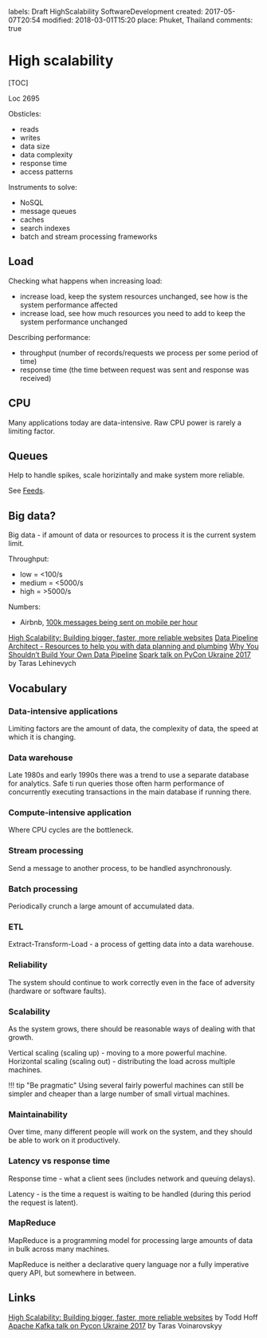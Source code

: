 labels: Draft
        HighScalability
        SoftwareDevelopment
created: 2017-05-07T20:54
modified: 2018-03-01T15:20
place: Phuket, Thailand
comments: true

# High scalability

[TOC]

Loc 2695

Obsticles:

- reads
- writes
- data size
- data complexity
- response time
- access patterns

Instruments to solve:

- NoSQL
- message queues
- caches
- search indexes
- batch and stream processing frameworks

## Load

Checking what happens when increasing load:

- increase load, keep the system resources unchanged, see how is the system performance affected
- increase load, see how much resources you need to add to keep the system performance unchanged

Describing performance:

- throughput (number of records/requests we process per some period of time)
- response time (the time between request was sent and response was received)

## CPU

Many applications today are data-intensive. Raw CPU power is rarely a limiting factor.

## Queues

Help to handle spikes, scale horizintally and make system more reliable.

See [Feeds](/2016/08/feeds).

## Big data?

Big data - if amount of data or resources to process it is the current system limit.

Throughput:

- low = <100/s
- medium = <5000/s
- high = >5000/s

Numbers:

- Airbnb, [100k messages being sent on mobile per hour](https://medium.com/airbnb-engineering/messaging-sync-scaling-mobile-messaging-at-airbnb-659142036f06)

[High Scalability: Building bigger, faster, more reliable websites](http://highscalability.com/)
[Data Pipeline Architect - Resources to help you with data planning and plumbing](http://datapipelinearchitect.com/articles/)
[Why You Shouldn’t Build Your Own Data Pipeline](https://blog.stitchdata.com/why-you-shouldnt-build-your-own-data-pipeline-16c767fd8f46)
[Spark talk on PyCon Ukraine 2017](https://www.youtube.com/watch?v=vieASGQ6FP0) by Taras Lehinevych

## Vocabulary

### Data-intensive applications

Limiting factors are the amount of data, the complexity of data, the speed at which it is changing.

### Data warehouse

Late 1980s and early 1990s there was a trend to use a separate database for analytics.
Safe ti run queries those often harm performance of concurrently executing transactions in the main database if running there.

### Compute-intensive application

Where CPU cycles are the bottleneck.

### Stream processing

Send a message to another process, to be handled asynchronously.

### Batch processing

Periodically crunch a large amount of accumulated data.

### ETL

Extract-Transform-Load - a process of getting data into a data warehouse.

### Reliability

The system should continue to work correctly even in the face of adversity (hardware or software faults).

### Scalability

As the system grows, there should be reasonable ways of dealing with that growth.

Vertical scaling (scaling up) - moving to a more powerful machine.
Horizontal scaling (scaling out) - distributing the load across multiple machines.

!!! tip "Be pragmatic"
    Using several fairly powerful machines can still be simpler and cheaper than a large number of small virtual machines.

### Maintainability

Over time, many different people will work on the system, and they should be able to work on it productively.

### Latency vs response time

Response time - what a client sees (includes network and queuing delays).

Latency - is the time a request is waiting to be handled (during this period the request is latent).

### MapReduce

MapReduce is a programming model for processing large amounts of data in bulk across many machines.

MapReduce is neither a declarative query language nor a fully imperative query API, but somewhere in between.

## Links

[High Scalability: Building bigger, faster, more reliable websites](http://highscalability.com/) by Todd Hoff
[Apache Kafka talk on Pycon Ukraine 2017](https://www.youtube.com/watch?v=dKUQFLgtW24) by Taras Voinarovskyy
